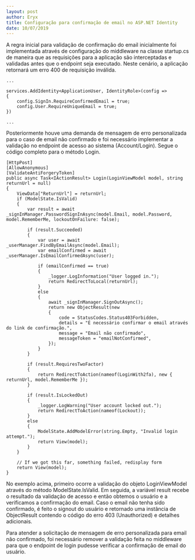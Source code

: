 ```yaml
---
layout: post
author: Eryx
title: Configuração para confirmação de email no ASP.NET Identity
date: 10/07/2019
---
```


A regra inicial para validação de confirmação do email inicialmente foi implementada através de configuração do middleware na classe startup.cs de maneira que as requisições para a aplicação são interceptadas e validadas antes que o endpoint seja executado. Neste cenário, a aplicação retornará um erro 400 de requisição inválida.

	...
	
	services.AddIdentity<ApplicationUser, IdentityRole>(config =>
	{
		config.SignIn.RequireConfirmedEmail = true;
		config.User.RequireUniqueEmail = true;
	})
	
	...

Posteriormente houve uma demanda de mensagem de erro personalizada para o caso de email não confirmado e foi necessário implementar a validação no endpoint de acesso ao sistema (Account/Login). Segue o código completo para o método Login.

	[HttpPost]
	[AllowAnonymous]
	[ValidateAntiForgeryToken]
	public async Task<IActionResult> Login(LoginViewModel model, string returnUrl = null)
	{
		ViewData["ReturnUrl"] = returnUrl;
		if (ModelState.IsValid)
		{
			var result = await _signInManager.PasswordSignInAsync(model.Email, model.Password, model.RememberMe, lockoutOnFailure: false);

			if (result.Succeeded)
			{
				var user = await _userManager.FindByEmailAsync(model.Email);
				var emailConfirmed = await _userManager.IsEmailConfirmedAsync(user);

				if (emailConfirmed == true)
				{
					_logger.LogInformation("User logged in.");
					return RedirectToLocal(returnUrl);
				}
				else
				{
					await _signInManager.SignOutAsync();
					return new ObjectResult(new
					{
						code = StatusCodes.Status403Forbidden,
						details = "É necessário confirmar o email através do link de confirmação.",
						message = "Email não confirmado",
						messageToken = "emailNotConfirmed",
					});
				}
			}

			if (result.RequiresTwoFactor)
			{
				return RedirectToAction(nameof(LoginWith2fa), new { returnUrl, model.RememberMe });
			}

			if (result.IsLockedOut)
			{
				_logger.LogWarning("User account locked out.");
				return RedirectToAction(nameof(Lockout));
			}
			else
			{
				ModelState.AddModelError(string.Empty, "Invalid login attempt.");
				return View(model);
			}
		}

		// If we got this far, something failed, redisplay form
		return View(model);
	}


No exemplo acima, primeiro ocorre a validação do objeto LoginViewModel através do método ModelState.IsValid. Em seguida, a variável result recebe o resultado da validação de acesso e então obtemos o usuário e a verificamos a confirmação do email. Caso o email não tenha sido confirmado, é feito o signout do usuário e retornado uma instância de ObjectResult contendo o código do erro 403 (Unauthorized) e detalhes adicionais.

Para atender a solicitação de mensagem de erro personalizada para email não confirmado, foi necessário remover a validação feita no middleware para que o endpoint de login pudesse verificar a confirmação de email do usuário.


